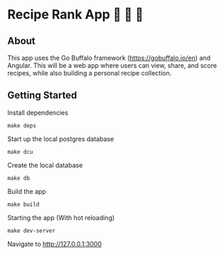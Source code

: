 # Recipe Rank App 🥖 🥗 🍗

## About
This app uses the Go Buffalo framework (https://gobuffalo.io/en) and Angular. This will be a web app where users can view, share, and score recipes, while also building a personal recipe collection.

## Getting Started

Install dependencies

`make deps`

Start up the local postgres database

`make dcu`

Create the local database

`make db`

Build the app

`make build`

Starting the app (With hot reloading)

`make dev-server`

Navigate to http://127.0.0.1:3000
